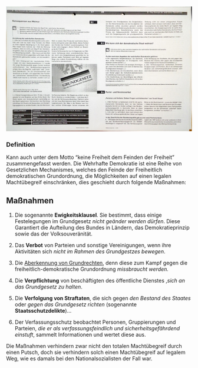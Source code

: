 
![../../misc/Media/WIN_20231121_08_48_52_Scan.jpg](../../../docs/images/WIN_20231121_08_48_52_Scan.jpg)
### Definition 
Kann auch unter dem Motto “keine Freiheit dem Feinden der Freiheit” zusammengefasst werden. Die Wehrhafte Demokratie ist eine Reihe von Gesetzlichen Mechanismes, welches den Feinde der Freiheitlich demokratischen Grundordnung, die Möglichkeiten auf einen legalen Machtübegreif einschränken, dies geschieht durch folgende Maßnahmen: 

## Maßnahmen

1. Die sogenannte **Ewigkeitsklausel**. Sie bestimmt, dass einige Festelegungen im Grundgesetz *nicht geänder werden dürfen*. Diese Garantiert die Aufteilung des Bundes in Ländern, das Demokratieprinzip sowie das der Volksouveränität. 
  
2. Das **Verbot** von Parteien und sonstige Vereinigungen, wenn ihre Aktivitäten sich *nicht im Rahmen des Grundgestzes bewegen*. 
  
3. Die [Aberkennung von Grundrechten](Verwirkung%20von%20Grundrechten.md), denn diese zum Kampf gegen die freiheitlich-demokratische Grundordnung *missbraucht werden.* 
  
4. Die **Verpflichtung** von beschäftigten des öffentliche Dienstes ,*sich an das Grundgesetz zu halten*.
   
5. Die **Verfolgung von Straftaten**, die sich gegen *den Bestand des Staates* oder *gegen das Grundgesetz richten* (sogenannte **Staatsschutzdelikte**)…
  
6. Der Verfassungsschutz beobachtet Personen, Gruppierungen und Parteien, *die er als verfassungsfeindlich und sicherheitsgefährdend einstuft*, sammelt Informationen und wertet diese aus. 

Die Maßnahmen verhindern zwar nicht den totalen Machtübegreif durch einen Putsch, doch sie verhindern solch einen Machtübegreif auf legalem Weg, wie es damals bei den Nationalsozialisten der Fall war. 